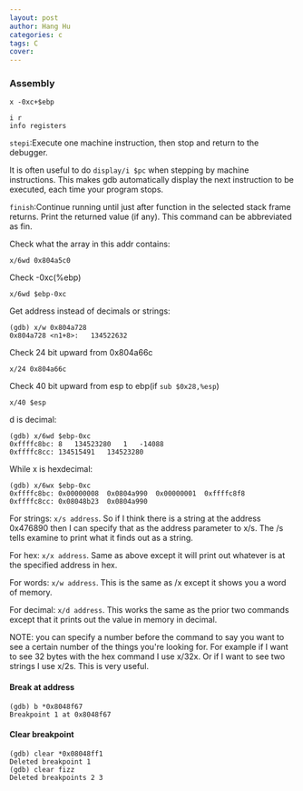 ```yaml
---
layout: post
author: Hang Hu
categories: c
tags: C 
cover: 
---
```


### Assembly

```
x -0xc+$ebp
```

```
i r
info registers
```

`stepi`:Execute one machine instruction, then stop and return to the debugger.

It is often useful to do `display/i $pc` when stepping by machine instructions. This makes gdb automatically display the next instruction to be executed, each time your program stops.


`finish`:Continue running until just after function in the selected stack frame returns. Print the returned value (if any). This command can be abbreviated as fin.


Check what the array in this addr contains:

```
x/6wd 0x804a5c0
```

Check -0xc(%ebp)

```
x/6wd $ebp-0xc
```

Get address instead of decimals or strings:

```
(gdb) x/w 0x804a728
0x804a728 <n1+8>:	134522632
```

Check 24 bit upward from 0x804a66c

```
x/24 0x804a66c
```

Check 40 bit upward from esp to ebp(if `sub $0x28,%esp`)

```
x/40 $esp
```

d is decimal:

```
(gdb) x/6wd $ebp-0xc
0xffffc8bc:	8	134523280	1	-14088
0xffffc8cc:	134515491	134523280
```

While x is hexdecimal:

```
(gdb) x/6wx $ebp-0xc
0xffffc8bc:	0x00000008	0x0804a990	0x00000001	0xffffc8f8
0xffffc8cc:	0x08048b23	0x0804a990
```

For strings: `x/s address`. So if I think there is a string at the address 0x476890 then I can specify that as the address parameter to x/s. The /s tells examine to print what it finds out as a string.  

For hex: `x/x address`. Same as above except it will print out whatever is at the specified address in hex.  

For words: `x/w address`. This is the same as /x except it shows you a word of memory.  

For decimal: `x/d address`. This works the same as the prior two commands except that it prints out the value in memory in decimal.  

NOTE: you can specify a number before the command to say you want to see a certain number of the things you're looking for. For example if I want to see 32 bytes with the hex command I use x/32x. Or if I want to see two strings I use x/2s. This is very useful.    

#### Break at address

```
(gdb) b *0x8048f67
Breakpoint 1 at 0x8048f67
```

#### Clear breakpoint

```
(gdb) clear *0x08048ff1
Deleted breakpoint 1 
(gdb) clear fizz
Deleted breakpoints 2 3 
```




